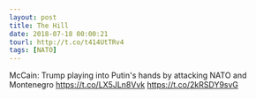 ```yaml
---
layout: post
title: The Hill
date: 2018-07-18 00:00:21
tourl: http://t.co/t414UtTRv4
tags: [NATO]
---
```

McCain: Trump playing into Putin's hands by attacking NATO and Montenegro https://t.co/LX5JLn8Vvk https://t.co/2kRSDY9svG